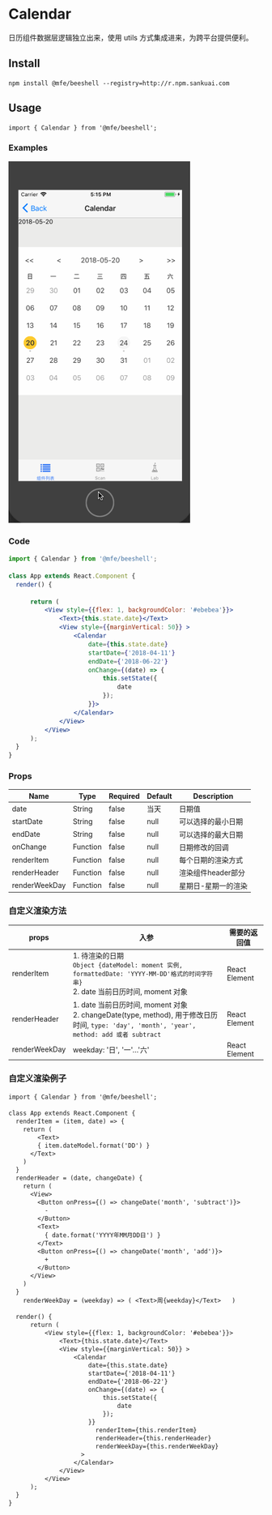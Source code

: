 # Calendar

日历组件数据层逻辑独立出来，使用 utils 方式集成进来，为跨平台提供便利。

## Install

```
npm install @mfe/beeshell --registry=http://r.npm.sankuai.com
```

## Usage

```
import { Calendar } from '@mfe/beeshell';
```


### Examples

![image](../images/Calendar/1.gif)

### Code

```jsx
import { Calendar } from '@mfe/beeshell';

class App extends React.Component {
  render() {

      return (
          <View style={{flex: 1, backgroundColor: '#ebebea'}}>
              <Text>{this.state.date}</Text>
              <View style={{marginVertical: 50}} >
                  <Calendar
                      date={this.state.date}
                      startDate={'2018-04-11'}
                      endDate={'2018-06-22'}
                      onChange={(date) => {
                          this.setState({
                              date
                          });
                      }}>
                  </Calendar>
              </View>
          </View>
      );
  }
}
```

### Props

| Name | Type | Required | Default | Description |
| ---- | ---- | ---- | ---- | ---- |
| date | String | false | 当天 | 日期值 |
| startDate | String | false | null | 可以选择的最小日期 |
| endDate | String | false | null | 可以选择的最大日期 |
| onChange | Function | false | null | 日期修改的回调 |
| renderItem | Function | false | null | 每个日期的渲染方式 |
| renderHeader | Function | false | null | 渲染组件header部分 |
| renderWeekDay | Function | false | null | 星期日-星期一的渲染 |



### 自定义渲染方法

| props         | 入参                                                         | 需要的返回值  |
| ------------- | ------------------------------------------------------------ | ------------- |
| renderItem    | 1. 待渲染的日期<br />`Object {dateModel: moment 实例, formattedDate: 'YYYY-MM-DD'格式的时间字符串}`<br />2. date 当前日历时间, moment 对象 | React Element |
| renderHeader  | 1. date 当前日历时间, moment 对象<br />2. changeDate(type, method), 用于修改日历时间, `type: 'day', 'month', 'year', method: add 或者 subtract` | React Element |
| renderWeekDay | weekday: '日', '一'…'六'                                     | React Element |

### 自定义渲染例子

``` react
import { Calendar } from '@mfe/beeshell';

class App extends React.Component {
  renderItem = (item, date) => {
    return (
    	<Text>
      	{ item.dateModel.format('DD') }
      </Text>
    )
  }
  renderHeader = (date, changeDate) {
    return (
      <View>
        <Button onPress={() => changeDate('month', 'subtract')}>
          -
        </Button>
      	<Text>
          { date.format('YYYY年MM月DD日') }
        </Text>
        <Button onPress={() => changeDate('month', 'add')}>
          +
        </Button>
      </View>
    )
  }
	renderWeekDay = (weekday) => ( <Text>周{weekday}</Text>	 )

  render() {
      return (
          <View style={{flex: 1, backgroundColor: '#ebebea'}}>
              <Text>{this.state.date}</Text>
              <View style={{marginVertical: 50}} >
                  <Calendar
                      date={this.state.date}
                      startDate={'2018-04-11'}
                      endDate={'2018-06-22'}
                      onChange={(date) => {
                          this.setState({
                              date
                          });
                      }}
                    	renderItem={this.renderItem}
                    	renderHeader={this.renderHeader}
                    	renderWeekDay={this.renderWeekDay}
                    >
                  </Calendar>
              </View>
          </View>
      );
  }
}
```

